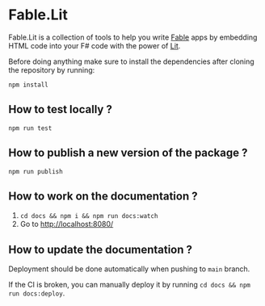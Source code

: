 # Fable.Lit

Fable.Lit is a collection of tools to help you write [Fable](https://fable.io/) apps by embedding HTML code into your F# code with the power of [Lit](https://lit.dev/).

Before doing anything make sure to install the dependencies after cloning the repository by running:

`npm install`

## How to test locally ?

`npm run test`

## How to publish a new version of the package ?

`npm run publish`

## How to work on the documentation ?

1. `cd docs && npm i && npm run docs:watch`
2. Go to [http://localhost:8080/](http://localhost:8080/)

## How to update the documentation ?

Deployment should be done automatically when pushing to `main` branch.

If the CI is broken, you can manually deploy it by running `cd docs && npm run docs:deploy`.
